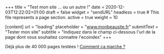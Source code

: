 +++
title = "Test mon site ... ou un autre !"
date = 2020-12-03T12:22:02+01:00
draft = false
widget = "sendURL"
headless = true  # This file represents a page section.
active = true
weight = 10

[content]
 url = "loading"
 placeholder = "www.monbeausite.fr"
 submitText = "Tester mon site"
 subtitle = "Indiquez dans le champ ci-dessous l'url de la page dont vous souhaitez connaitre l'ecoindex"
+++

Déjà plus de 40 000 pages testées ! [Comment ça marche ?](/fr/method)
